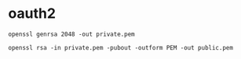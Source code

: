 oauth2
====

`openssl genrsa 2048 -out private.pem`

`openssl rsa -in private.pem -pubout -outform PEM -out public.pem`